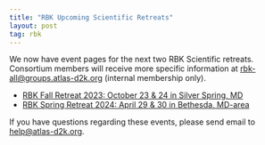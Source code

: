 ```yaml
---
title: "RBK Upcoming Scientific Retreats"
layout: post
tag: rbk
---
```


We now have event pages for the next two RBK Scientific retreats. Consortium members will receive more specific information at rbk-all@groups.atlas-d2k.org (internal membership only).

- [RBK Fall Retreat 2023: October 23 & 24 in Silver Spring, MD](/events/rbk-fall-2023-retreat/)
- [RBK Spring Retreat 2024: April 29 & 30 in Bethesda, MD-area](/events/rbk-spring-2024-retreat/)

If you have questions regarding these events, please send email to [help@atlas-d2k.org](help@atlas-d2k.org).

